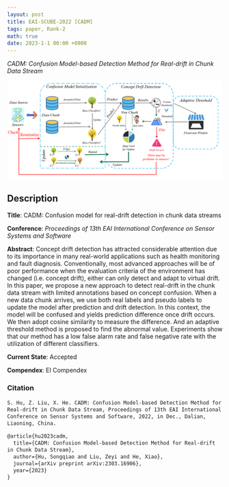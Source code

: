 ```yaml
---
layout: post
title: EAI-SCUBE-2022 [CADM]
tags: paper, Rank-2
math: true
date: 2023-1-1 00:00 +0800
---
```

*CADM: Confusion Model-based Detection Method for Real-drift in Chunk Data Stream*

![GA](https://github.com/Samlzy/pics/raw/Samlzy-patch-1/HuS01.png)


## Description

**Title**: CADM: Confusion model for real-drift detection in chunk data streams

**Conference**: *Proceedings of 13th EAI International Conference on Sensor Systems and Software*

**Abstract**: Concept drift detection has attracted considerable attention due to its importance in many real-world applications such as health monitoring and fault diagnosis. Conventionally, most advanced approaches will be of poor performance when the evaluation criteria of the environment has changed (i.e. concept drift), either can only detect and adapt to virtual drift. In this paper, we propose a new approach to detect real-drift in the chunk data stream with limited annotations based on concept confusion. When a new data chunk arrives, we use both real labels and pseudo labels to update the model after prediction and drift detection. In this context, the model will be confused and yields prediction difference once drift occurs. We then adopt cosine similarity to measure the difference. And an adaptive threshold method is proposed to find the abnormal value. Experiments show that our method has a low false alarm rate and false negative rate with the utilization of different classifiers. 

**Current State**: Accepted

**Compendex**: EI Compendex

### Citation

```
S. Hu, Z. Liu, X. He. CADM: Confusion Model-based Detection Method for Real-drift in Chunk Data Stream, Proceedings of 13th EAI International Conference on Sensor Systems and Software, 2022, in Dec., Dalian, Liaoning, China.
```

```
@article{hu2023cadm,
  title={CADM: Confusion Model-based Detection Method for Real-drift in Chunk Data Stream},
  author={Hu, Songqiao and Liu, Zeyi and He, Xiao},
  journal={arXiv preprint arXiv:2303.16906},
  year={2023}
}
```
